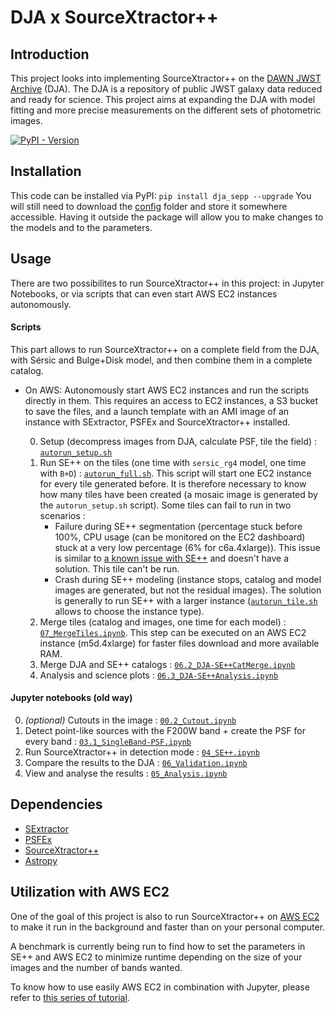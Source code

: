 # DJA x SourceXtractor++

## Introduction

This project looks into implementing SourceXtractor++ on the [DAWN JWST Archive](https://dawn-cph.github.io/dja/) (DJA). The DJA is a repository of public JWST galaxy data reduced and ready for science. This project aims at expanding the DJA with model fitting and more precise measurements on the different sets of photometric images.

[![PyPI - Version](https://img.shields.io/pypi/v/dja_sepp)](https://pypi.org/project/dja-sepp/)


## Installation

This code can be installed via PyPI: ```pip install dja_sepp --upgrade```
You will still need to download the [config](config) folder and store it somewhere accessible. Having it outside the package will allow you to make changes to the models and to the parameters.

## Usage

There are two possibilites to run SourceXtractor++ in this project: in Jupyter Notebooks, or via scripts that can even start AWS EC2 instances autonomously.

#### Scripts
This part allows to run SourceXtractor++ on a complete field from the DJA, with Sérsic and Bulge+Disk model, and then combine them in a complete catalog. 

* On AWS: Autonomously start AWS EC2 instances and run the scripts directly in them. This requires an access to EC2 instances, a S3 bucket to save the files, and a launch template with an AMI image of an instance with SExtractor, PSFEx and SourceXtractor++ installed.
    
    0. Setup (decompress images from DJA, calculate PSF, tile the field) : [`autorun_setup.sh`](scripts/autorun_setup.sh)
    1. Run SE++ on the tiles (one time with `sersic_rg4` model, one time with `B+D`) : [`autorun_full.sh`](scripts/autorun_full.sh). This script will start one EC2 instance for every tile generated before. It is therefore necessary to know how many tiles have been created (a mosaic image is generated by the `autorun_setup.sh` script). Some tiles can fail to run in two scenarios : 
        * Failure during SE++ segmentation (percentage stuck before 100%, CPU usage (can be monitored on the EC2 dashboard) stuck at a very low percentage (6% for c6a.4xlarge)). This issue is similar to [a known issue with SE++](https://github.com/astrorama/SourceXtractorPlusPlus/discussions/554) and doesn't have a solution. This tile can't be run.
        * Crash during SE++ modeling (instance stops, catalog and model images are generated, but not the residual images). The solution is generally to run SE++ with a larger instance ([`autorun_tile.sh`](scripts/autorun_tile.sh) allows to choose the instance type).
    2. Merge tiles (catalog and images, one time for each model) : [`07_MergeTiles.ipynb`](notebooks/07_MergeTiles.ipynb). This step can be executed on an AWS EC2 instance (m5d.4xlarge) for faster files download and more available RAM.
    3. Merge DJA and SE++ catalogs : [`06.2_DJA-SE++CatMerge.ipynb`](notebooks/06.2_DJA-SE++CatMerge.ipynb)
    4. Analysis and science plots : [`06.3_DJA-SE++Analysis.ipynb`](notebooks/06.3_DJA-SE++Analysis.ipynb)

#### Jupyter notebooks (old way)
0. *(optional)* Cutouts in the image : [`00.2_Cutout.ipynb`](notebooks/00.2_Cutout.ipynb)
1. Detect point-like sources with the F200W band + create the PSF for every band : [`03.1_SingleBand-PSF.ipynb`](notebooks/03.1_SingleBand-PSF.ipynb)
2. Run SourceXtractor++ in detection mode : [`04_SE++.ipynb`](notebooks/04_SE++.ipynb)
3. Compare the results to the DJA : [`06_Validation.ipynb`](notebooks/06_Validation.ipynb)
4. View and analyse the results : [`05_Analysis.ipynb`](notebooks/05_Analysis.ipynb)

## Dependencies

* [SExtractor](https://www.astromatic.net/software/sextractor/)
* [PSFEx](https://www.astromatic.net/software/psfex/)
* [SourceXtractor++](https://github.com/astrorama/SourceXtractorPlusPlus)
* [Astropy](https://www.astropy.org/index.html)

## Utilization with AWS EC2

One of the goal of this project is also to run SourceXtractor++ on [AWS EC2](https://aws.amazon.com/ec2/) to make it run in the background and faster than on your personal computer. 

A benchmark is currently being run to find how to set the parameters in SE++ and AWS EC2 to minimize runtime depending on the size of your images and the number of bands wanted.

To know how to use easily AWS EC2 in combination with Jupyter, please refer to [this series of tutorial](https://github.com/AstroAure/VSJupytEC2).